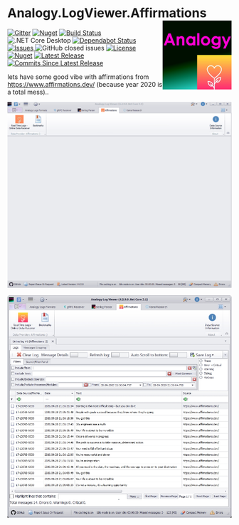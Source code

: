 # Analogy.LogViewer.Affirmations   <img src="./Assets/AnalogyAffirmations.png" align="right" width="155px" height="155px">

[![Gitter](https://badges.gitter.im/Analogy-LogViewer/community.svg)](https://gitter.im/Analogy-LogViewer/community?utm_source=badge&utm_medium=badge&utm_campaign=pr-badge)
[![Nuget](https://img.shields.io/nuget/dt/Analogy.LogViewer.Affirmations)](https://www.nuget.org/packages/Analogy.LogViewer.Affirmations/) 
[![Build Status](https://dev.azure.com/Analogy-LogViewer/Analogy%20Log%20Viewer/_apis/build/status/Analogy-LogViewer.Analogy.LogViewer.Affirmations?branchName=main)](https://dev.azure.com/Analogy-LogViewer/Analogy%20Log%20Viewer/_build/latest?definitionId=39&branchName=main) ![.NET Core Desktop](https://github.com/Analogy-LogViewer/Analogy.LogViewer.Affirmations/workflows/.NET%20Core%20Desktop/badge.svg)
[![Dependabot Status](https://api.dependabot.com/badges/status?host=github&repo=Analogy-LogViewer/Analogy.LogViewer.Affirmations)](https://dependabot.com)
<a href="https://github.com/Analogy-LogViewer/Analogy.LogViewer.Affirmations/issues">
    <img src="https://img.shields.io/github/issues/Analogy-LogViewer/Analogy.LogViewer.Affirmations" alt="Issues" />
</a>
![GitHub closed issues](https://img.shields.io/github/issues-closed-raw/Analogy-LogViewer/Analogy.LogViewer.Affirmations)
<a href="https://github.com/Analogy-LogViewer/Analogy.LogViewer.Affirmations/blob/master/LICENSE">
    <img src="https://img.shields.io/github/license/Analogy-LogViewer/Analogy.LogViewer.Affirmations" alt="License" />
</a>
[![Nuget](https://img.shields.io/nuget/v/Analogy.LogViewer.Affirmations)](https://www.nuget.org/packages/Analogy.LogViewer.Affirmations/) 
<a href="https://github.com/Analogy-LogViewer/Analogy.LogViewer.Affirmations/releases">
    <img src="https://img.shields.io/github/v/release/Analogy-LogViewer/Analogy.LogViewer.Affirmations" alt="Latest Release" />
</a>
<a href="https://github.com/Analogy-LogViewer/Analogy.Analogy.LogViewer.Affirmations/compare/V1.0.0...master"> 
  <img src="https://img.shields.io/github/commits-since/Analogy-LogViewer/Analogy.Analogy.LogViewer.Affirmations/latest" alt="Commits Since Latest Release"  />
</a>


lets have some good vibe with affirmations from https://www.affirmations.dev/ (because year 2020 is a total mess)..  
 



![Static Example](Assets/Analogy.Affirmations.gif)

![Static Example](Assets/Screenshot.jpg)
